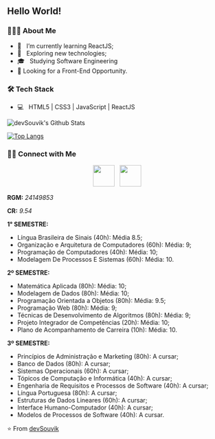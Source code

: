 <h2> Hello World!</h2>

<h3> 👨🏻‍💻 About Me </h3>

- 🔭 &nbsp; I’m currently learning ReactJS;
- 🤔 &nbsp; Exploring new technologies;
- 🎓 &nbsp; Studying Software Engineering
- 💼   Looking for a Front-End Opportunity.

<h3>🛠 Tech Stack</h3>

- 💻 &nbsp; HTML5 | CSS3 | JavaScript | ReactJS

<img align="center" src="https://github-readme-stats.vercel.app/api?username=fonluc&include_all_commits=true&count_private=true&show_icons=true&line_height=20&title_color=7A7ADB&icon_color=2234AE&text_color=D3D3D3&bg_color=0,000000,130F40" alt="devSouvik's Github Stats">

</br>

[![Top Langs](https://github-readme-stats.vercel.app/api/top-langs/?username=fonluc&layout=compact&text_color=daf7dc&bg_color=151515)](https://github.com/devSouvik/github-readme-stats)


<h3> 🤝🏻 Connect with Me </h3>

<p align="center">
&nbsp; <a href="https://www.linkedin.com/in/lffm/" target="_blank" rel="noopener noreferrer"><img src="https://img.icons8.com/plasticine/100/000000/linkedin.png" width="50" /></a>
&nbsp; <a href="mailto:lffm1997@gmail.com" target="_blank" rel="noopener noreferrer"><img src="https://img.icons8.com/plasticine/100/000000/gmail.png"  width="50" /></a>
</p>

**RGM:** *24149853*

**CR:** *9.54*

**1° SEMESTRE:**

- Língua Brasileira de Sinais (40h): Média 8.5;
- Organização e Arquitetura de Computadores (60h): Média: 9;
- Programação de Computadores (40h): Média: 10;
- Modelagem De Processos E Sistemas (60h): Média: 10.

**2º SEMESTRE:**

- Matemática Aplicada (80h): Média: 10;
- Modelagem de Dados (80h): Média: 10;
- Programação Orientada a Objetos (80h): Média: 9.5;
- Programação Web (80h): Média: 9;
- Técnicas de Desenvolvimento de Algoritmos (80h): Média: 9;
- Projeto Integrador de Competências (20h): Média: 10;
- Plano de Acompanhamento de Carreira (10h): Média: 10.

**3º SEMESTRE:**

- Princípios de Administração e Marketing (80h): A cursar;
- Banco de Dados (80h): A cursar;
- Sistemas Operacionais (60h): A cursar;
- Tópicos de Computação e Informática (40h): A cursar;
- Engenharia de Requisitos e Processos de Software (40h): A cursar;
- Língua Portuguesa (80h): A cursar; 
- Estruturas de Dados Lineares (60h): A cursar;
-  Interface Humano-Computador (40h): A cursar;
- Modelos de Processos de Software (40h): A cursar.

⭐️ From [devSouvik](https://github.com/devSouvik)
